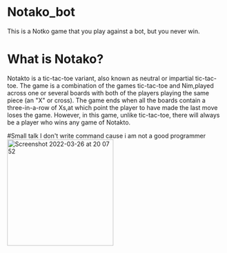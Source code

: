 # Notako_bot
This is a Notko game that you play against a bot, but you never win.

# What is Notako?
Notakto is a tic-tac-toe variant, also known as neutral or impartial tic-tac-toe. The game is a combination of the games tic-tac-toe and Nim,played across one or several boards with both of the players playing the same piece (an "X" or cross). The game ends when all the boards contain a three-in-a-row of Xs,at which point the player to have made the last move loses the game. However, in this game, unlike tic-tac-toe, there will always be a player who wins any game of Notakto.

#Small talk
I don't write command cause i am not a good programmer
<img width="246" alt="Screenshot 2022-03-26 at 20 07 52" src="https://user-images.githubusercontent.com/71874669/160238680-bbb2aa01-efc3-4c92-b647-ba52516848cc.png">
